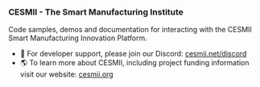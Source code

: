 ### CESMII - The Smart Manufacturing Institute

Code samples, demos and documentation for interacting with the CESMII Smart Manufacturing Innovation Platform.

- 💬 For developer support, please join our Discord: [cesmii.net/discord](https://www.cesmii.net/discord)
- 🌎 To learn more about CESMII, including project funding information visit our website: [cesmii.org](https://www.cesmii.org)
